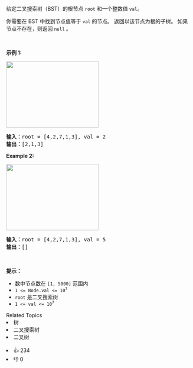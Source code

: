 <p>给定二叉搜索树（BST）的根节点<meta charset="UTF-8" />&nbsp;<code>root</code>&nbsp;和一个整数值<meta charset="UTF-8" />&nbsp;<code>val</code>。</p>

<p>你需要在 BST 中找到节点值等于&nbsp;<code>val</code>&nbsp;的节点。 返回以该节点为根的子树。 如果节点不存在，则返回<meta charset="UTF-8" />&nbsp;<code>null</code>&nbsp;。</p>

<p>&nbsp;</p>

<p><strong>示例 1:</strong></p>

<p><img alt="" src="https://assets.leetcode.com/uploads/2021/01/12/tree1.jpg" style="height: 179px; width: 250px;" /><meta charset="UTF-8" /></p>

<pre>
<b>输入：</b>root = [4,2,7,1,3], val = 2
<b>输出：</b>[2,1,3]
</pre>

<p><strong>Example 2:</strong></p>
<img alt="" src="https://assets.leetcode.com/uploads/2021/01/12/tree2.jpg" style="height: 179px; width: 250px;" />
<pre>
<b>输入：</b>root = [4,2,7,1,3], val = 5
<b>输出：</b>[]
</pre>

<p>&nbsp;</p>

<p><strong>提示：</strong></p>

<ul>
	<li>数中节点数在&nbsp;<code>[1, 5000]</code>&nbsp;范围内</li>
	<li><code>1 &lt;= Node.val &lt;= 10<sup>7</sup></code></li>
	<li><code>root</code>&nbsp;是二叉搜索树</li>
	<li><code>1 &lt;= val &lt;= 10<sup>7</sup></code></li>
</ul>
<div><div>Related Topics</div><div><li>树</li><li>二叉搜索树</li><li>二叉树</li></div></div><br><div><li>👍 234</li><li>👎 0</li></div>
